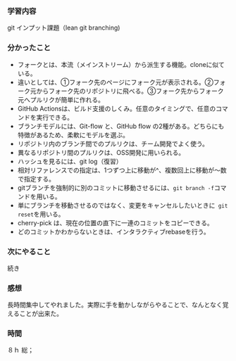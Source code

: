 ### 学習内容
git インプット課題（lean git branching)
### 分かったこと
- フォークとは、本流（メインストリーム）から派生する機能。cloneに似ている。
- 違いとしては、➀フォーク先のページにフォーク元が表示される。②フォーク元からフォーク先のリポジトリに飛べる。③フォーク先からフォーク元へプルリクが簡単に作れる。
- GitHub Actionsは、ビルド支援のしくみ。任意のタイミングで、任意のコマンドを実行できる。
- ブランチモデルには、Git-flow と、GitHub flow の2種がある。どちらにも特徴があるため、柔軟にモデルを選ぶ。
- リポジトリ内のブランチ間でのプルリクは、チーム開発でよく使う。
- 異なるリポジトリ間のプルリクは、OSS開発に用いられる。
- ハッシュを見るには、git log（復習）
- 相対リファレンスでの指定は、1つずつ上に移動が^、複数回上に移動が～数　で指定する。
- gitブランチを強制的に別のコミットに移動させるには、`git branch -f`コマンドを用いる。
- 単にブランチを移動させるのではなく、変更をキャンセルしたいときに` git reset`を用いる。
- cherry-pick は、現在の位置の直下に一連のコミットをコピーできる。
- どのコミットかわからないときは、インタラクティブrebaseを行う。
### 次にやること
続き
### 感想
長時間集中してやれました。実際に手を動かしながらやることで、なんとなく覚えることが出来た。
### 時間
８ｈ
総；
